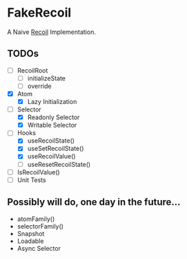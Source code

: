 # FakeRecoil

A Naive [Recoil](https://github.com/facebookexperimental/Recoil) Implementation.

## TODOs

- [ ] RecoilRoot
  - [ ] initializeState
  - [ ] override
- [x] Atom
  - [x] Lazy Initialization
- [ ] Selector
  - [x] Readonly Selector
  - [x] Writable Selector
- [ ] Hooks
  - [x] useRecoilState()
  - [x] useSetRecoilState()
  - [x] useRecoilValue()
  - [ ] useResetRecoilState()
- [ ] IsRecoilValue()
- [ ] Unit Tests

## Possibly will do, one day in the future...

- atomFamily()
- selectorFamily()
- Snapshot
- Loadable
- Async Selector
